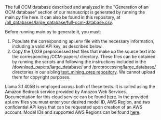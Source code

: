 The full OCM database described and analyzed in the "Generation of an OCM database" section of our manuscript is generated by running the main.py file here. It can also be found in this repository, at [/all_databases/large_database/full-ocm-database.csv](https://github.com/benjww/CatMiner/blob/main/all_databases/large_database/full-ocm-database.csv). 

Before running main.py to generate it, you must:

1. Populate the corresponding api.env file with the necessary information, including a valid API key, as described below.
2. Copy the 1,029 preprocessed text files that make up the source text into the corresponding /OCM-papers/ directory. These files can be obtained by running the scripts and following the instructions included in the [/download_papers/large_database/](https://github.com/benjww/text_mining_prep/tree/main/download_papers/large_database/) and [/preprocessing/large_database/](https://github.com/benjww/text_mining_prep/tree/main/preprocessing/large_database/) directories in our sibling [text_mining_prep repository](https://github.com/benjww/text_mining_prep/tree/main/). We cannot upload them for copyright purposes. 

Llama 3.1 405B is employed across both of these tests. It is called using the Amazon Bedrock service provided by Amazon Web Services. Documentation for this cloud service can be found [here](https://docs.aws.amazon.com/bedrock/). In the provided api.env files you must enter your desired model ID, AWS Region, and two confidential API keys that can be requested upon creation of an AWS account. Model IDs and supported AWS Regions can be found [here](https://docs.aws.amazon.com/bedrock/latest/userguide/models-supported.html). 
